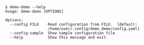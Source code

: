     $ demo-demo --help
    Usage: demo-demo [OPTIONS]
    
    Options:
      --config FILE    Read configuration from FILE.  [default:
                       /home/user/.config/demo_demo/config.yaml]
      --config-sample  Show sample configuration file
      --help           Show this message and exit.
